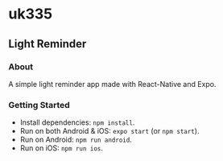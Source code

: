 # uk335
## Light Reminder

### About

A simple light reminder app made with React-Native and Expo.

### Getting Started

- Install dependencies: `npm install`.
- Run on both Android & iOS: `expo start` (or `npm start`).
- Run on Android: `npm run android`.
- Run on iOS: `npm run ios`.
